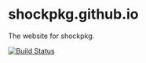 # shockpkg.github.io

The website for shockpkg.

[![Build Status](https://github.com/shockpkg/shockpkg.github.io/workflows/main/badge.svg?branch=master)](https://github.com/shockpkg/shockpkg.github.io/actions?query=workflow%3Amain+branch%3Amaster)
